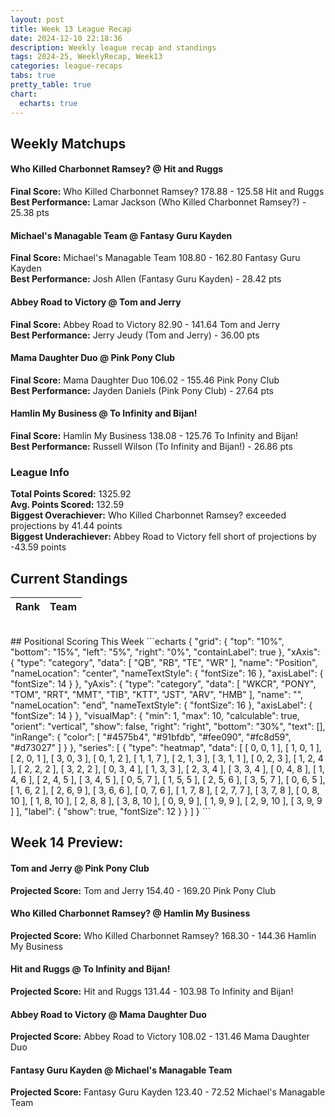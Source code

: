 ```yaml
---
layout: post
title: Week 13 League Recap
date: 2024-12-10 22:18:36
description: Weekly league recap and standings
tags: 2024-25, WeeklyRecap, Week13
categories: league-recaps
tabs: true
pretty_table: true
chart:
  echarts: true
---
```


## Weekly Matchups

#### Who Killed Charbonnet Ramsey? @ Hit and Ruggs

**Final Score:** Who Killed Charbonnet Ramsey? 178.88 - 125.58 Hit and Ruggs<br>
**Best Performance:** Lamar Jackson (Who Killed Charbonnet Ramsey?) - 25.38 pts<br>


#### Michael's Managable Team @ Fantasy Guru Kayden

**Final Score:** Michael's Managable Team 108.80 - 162.80 Fantasy Guru Kayden<br>
**Best Performance:** Josh Allen (Fantasy Guru Kayden) - 28.42 pts<br>


#### Abbey Road to Victory @ Tom and Jerry

**Final Score:** Abbey Road to Victory 82.90 - 141.64 Tom and Jerry<br>
**Best Performance:** Jerry Jeudy (Tom and Jerry) - 36.00 pts<br>


#### Mama Daughter Duo @ Pink Pony Club

**Final Score:** Mama Daughter Duo 106.02 - 155.46 Pink Pony Club<br>
**Best Performance:** Jayden Daniels (Pink Pony Club) - 27.64 pts<br>


#### Hamlin My Business  @ To Infinity and Bijan!

**Final Score:** Hamlin My Business  138.08 - 125.76 To Infinity and Bijan!<br>
**Best Performance:** Russell Wilson (To Infinity and Bijan!) - 26.86 pts<br>


### League Info 

**Total Points Scored:** 1325.92 <br>
**Avg. Points Scored:** 132.59<br>
**Biggest Overachiever:** Who Killed Charbonnet Ramsey? exceeded projections by 41.44 points <br>
**Biggest Underachiever:** Abbey Road to Victory fell short of projections by -43.59 points


## Current Standings

<table
data-click-to-select="true"
data-height="635"
data-search="false"
data-toggle="table"
data-url="{{ "/assets/json/standings/Week_13_2024_standings.json"}}">
<thead>
<tr>
<th data-field="rank" data-halign="center" data-align="center" data-sortable="true">Rank</th>
<th data-field="team" data-halign="left" data-align="left" data-sortable="true">Team</th>
</tr>
</thead>
</table>

<br>
## Positional Scoring This Week
```echarts
{
    "grid": {
        "top": "10%",
        "bottom": "15%",
        "left": "5%",
        "right": "0%",
        "containLabel": true
    },
    "xAxis": {
        "type": "category",
        "data": [
            "QB",
            "RB",
            "TE",
            "WR"
        ],
        "name": "Position",
        "nameLocation": "center",
        "nameTextStyle": {
            "fontSize": 16
        },
        "axisLabel": {
            "fontSize": 14
        }
    },
    "yAxis": {
        "type": "category",
        "data": [
            "WKCR",
            "PONY",
            "TOM",
            "RRT",
            "MMT",
            "TIB",
            "KTT",
            "JST",
            "ARV",
            "HMB"
        ],
        "name": "",
        "nameLocation": "end",
        "nameTextStyle": {
            "fontSize": 16
        },
        "axisLabel": {
            "fontSize": 14
        }
    },
    "visualMap": {
        "min": 1,
        "max": 10,
        "calculable": true,
        "orient": "vertical",
        "show": false,
        "right": "right",
        "bottom": "30%",
        "text": [],
        "inRange": {
            "color": [
                "#4575b4",
                "#91bfdb",
                "#fee090",
                "#fc8d59",
                "#d73027"
            ]
        }
    },
    "series": [
        {
            "type": "heatmap",
            "data": [
                [
                    0,
                    0,
                    1
                ],
                [
                    1,
                    0,
                    1
                ],
                [
                    2,
                    0,
                    1
                ],
                [
                    3,
                    0,
                    3
                ],
                [
                    0,
                    1,
                    2
                ],
                [
                    1,
                    1,
                    7
                ],
                [
                    2,
                    1,
                    3
                ],
                [
                    3,
                    1,
                    1
                ],
                [
                    0,
                    2,
                    3
                ],
                [
                    1,
                    2,
                    4
                ],
                [
                    2,
                    2,
                    2
                ],
                [
                    3,
                    2,
                    2
                ],
                [
                    0,
                    3,
                    4
                ],
                [
                    1,
                    3,
                    3
                ],
                [
                    2,
                    3,
                    4
                ],
                [
                    3,
                    3,
                    4
                ],
                [
                    0,
                    4,
                    8
                ],
                [
                    1,
                    4,
                    6
                ],
                [
                    2,
                    4,
                    5
                ],
                [
                    3,
                    4,
                    5
                ],
                [
                    0,
                    5,
                    7
                ],
                [
                    1,
                    5,
                    5
                ],
                [
                    2,
                    5,
                    6
                ],
                [
                    3,
                    5,
                    7
                ],
                [
                    0,
                    6,
                    5
                ],
                [
                    1,
                    6,
                    2
                ],
                [
                    2,
                    6,
                    9
                ],
                [
                    3,
                    6,
                    6
                ],
                [
                    0,
                    7,
                    6
                ],
                [
                    1,
                    7,
                    8
                ],
                [
                    2,
                    7,
                    7
                ],
                [
                    3,
                    7,
                    8
                ],
                [
                    0,
                    8,
                    10
                ],
                [
                    1,
                    8,
                    10
                ],
                [
                    2,
                    8,
                    8
                ],
                [
                    3,
                    8,
                    10
                ],
                [
                    0,
                    9,
                    9
                ],
                [
                    1,
                    9,
                    9
                ],
                [
                    2,
                    9,
                    10
                ],
                [
                    3,
                    9,
                    9
                ]
            ],
            "label": {
                "show": true,
                "fontSize": 12
            }
        }
    ]
}
```
    
## Week 14 Preview:
#### Tom and Jerry @ Pink Pony Club

**Projected Score:** Tom and Jerry 154.40 - 169.20 Pink Pony Club<br>


#### Who Killed Charbonnet Ramsey? @ Hamlin My Business 

**Projected Score:** Who Killed Charbonnet Ramsey? 168.30 - 144.36 Hamlin My Business <br>


#### Hit and Ruggs @ To Infinity and Bijan!

**Projected Score:** Hit and Ruggs 131.44 - 103.98 To Infinity and Bijan!<br>


#### Abbey Road to Victory @ Mama Daughter Duo

**Projected Score:** Abbey Road to Victory 108.02 - 131.46 Mama Daughter Duo<br>


#### Fantasy Guru Kayden @ Michael's Managable Team

**Projected Score:** Fantasy Guru Kayden 123.40 - 72.52 Michael's Managable Team<br>

